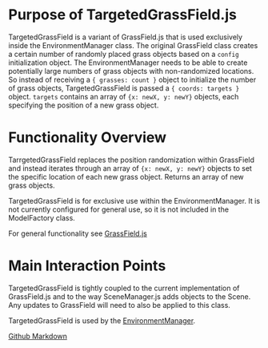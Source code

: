 # Purpose of TargetedGrassField.js
TargetedGrassField is a variant of GrassField.js that is used exclusively inside the EnvironmentManager class. The original GrassField class creates a certain number of randomly placed grass objects based on a `config` initialization object. The EnvironmentManager needs to be able to create potentially large numbers of grass objects with non-randomized locations. So instead of receiving a `{ grasses: count }` object to initialize the number of grass objects, TargetedGrassField is passed a `{ coords: targets }`
object. `targets` contains an array of `{x: newX, y: newY}` objects, each specifying the position of a new grass object.

# Functionality Overview

TarrgetedGrassField replaces the position randomization within GrassField and instead iterates
through an array of `{x: newX, y: newY}` objects to set the specific location of each new grass object.
Returns an array of new grass objects.

TargetedGrassField is for exclusive use within the EnvironmentManager. It is not currently configured for general use,
so it is not included in the ModelFactory class.

For general functionality see [GrassField.js](../../Grass_doc.md)

# Main Interaction Points

TargetedGrassField is tightly coupled to the current implementation of GrassField.js and to the way SceneManager.js adds objects to the Scene.
Any updates to GrassField will need to also be applied to this class.

TargetedGrassField is used by the [EnvironmentManager](EnvironmentManager.md).


[Github Markdown](https://github.com/adam-p/markdown-here/wiki/Markdown-Cheatsheet)
